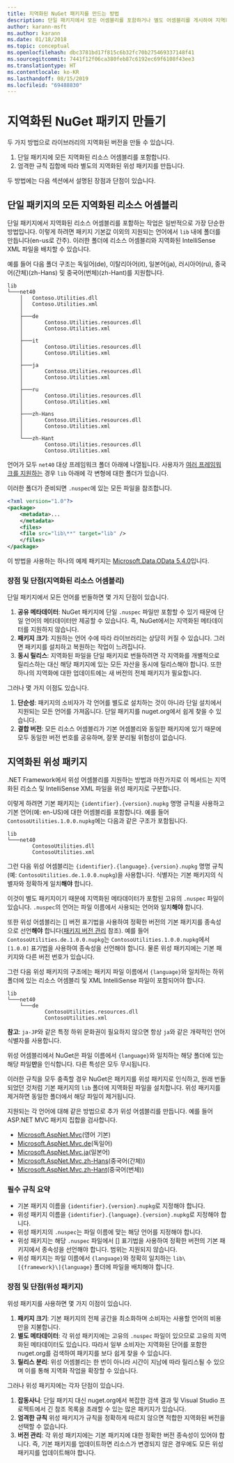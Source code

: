 ```yaml
---
title: 지역화된 NuGet 패키지를 만드는 방법
description: 단일 패키지에서 모든 어셈블리를 포함하거나 별도 어셈블리를 게시하여 지역화된 NuGet 패키지를 만드는 두 가지 방법에 대한 자세한 내용입니다.
author: karann-msft
ms.author: karann
ms.date: 01/18/2018
ms.topic: conceptual
ms.openlocfilehash: dbc3781bd17f815c6b32fc70b275469337148f41
ms.sourcegitcommit: 7441f12f06ca380feb87c6192ec69f6108f43ee3
ms.translationtype: HT
ms.contentlocale: ko-KR
ms.lasthandoff: 08/15/2019
ms.locfileid: "69488830"
---
```

# <a name="creating-localized-nuget-packages"></a>지역화된 NuGet 패키지 만들기

두 가지 방법으로 라이브러리의 지역화된 버전을 만들 수 있습니다.

1. 단일 패키지에 모든 지역화된 리소스 어셈블리를 포함합니다.
1. 엄격한 규칙 집합에 따라 별도의 지역화된 위성 패키지를 만듭니다.

두 방법에는 다음 섹션에서 설명된 장점과 단점이 있습니다.

## <a name="localized-resource-assemblies-in-a-single-package"></a>단일 패키지의 모든 지역화된 리소스 어셈블리

단일 패키지에서 지역화된 리소스 어셈블리를 포함하는 작업은 일반적으로 가장 단순한 방법입니다. 이렇게 하려면 패키지 기본값 이외의 지원되는 언어에서 `lib` 내에 폴더를 만듭니다(en-us로 간주). 이러한 폴더에 리소스 어셈블리와 지역화된 IntelliSense XML 파일을 배치할 수 있습니다.

예를 들어 다음 폴더 구조는 독일어(de), 이탈리아어(it), 일본어(ja), 러시아어(ru), 중국어(간체)(zh-Hans) 및 중국어(번체)(zh-Hant)를 지원합니다.

    lib
    └───net40
        │   Contoso.Utilities.dll
        │   Contoso.Utilities.xml
        │
        ├───de
        │       Contoso.Utilities.resources.dll
        │       Contoso.Utilities.xml
        │
        ├───it
        │       Contoso.Utilities.resources.dll
        │       Contoso.Utilities.xml
        │
        ├───ja
        │       Contoso.Utilities.resources.dll
        │       Contoso.Utilities.xml
        │
        ├───ru
        │       Contoso.Utilities.resources.dll
        │       Contoso.Utilities.xml
        │
        ├───zh-Hans
        │       Contoso.Utilities.resources.dll
        │       Contoso.Utilities.xml
        │
        └───zh-Hant
                Contoso.Utilities.resources.dll
                Contoso.Utilities.xml

언어가 모두 `net40` 대상 프레임워크 폴더 아래에 나열됩니다. 사용자가 [여러 프레임워크를 지원하는](../create-packages/supporting-multiple-target-frameworks.md) 경우 `lib` 아래에 각 변형에 대한 폴더가 있습니다.

이러한 폴더가 준비되면 `.nuspec`에 있는 모든 파일을 참조합니다.

```xml
<?xml version="1.0"?>
<package>
    <metadata>...
    </metadata>
    <files>
    <file src="lib\**" target="lib" />
    </files>
</package>
```

이 방법을 사용하는 하나의 예제 패키지는 [Microsoft.Data.OData 5.4.0](http://nuget.org/packages/Microsoft.Data.OData/5.4.0)입니다.

### <a name="advantages-and-disadvantages-localized-resource-assemblies"></a>장점 및 단점(지역화된 리소스 어셈블리)

단일 패키지에서 모든 언어를 번들하면 몇 가지 단점이 있습니다.

1. **공유 메타데이터**: NuGet 패키지에 단일 `.nuspec` 파일만 포함할 수 있기 때문에 단일 언어의 메타데이터만 제공할 수 있습니다. 즉, NuGet에서는 지역화된 메타데이터를 지원하지 않습니다.
1. **패키지 크기**: 지원하는 언어 수에 따라 라이브러리는 상당히 커질 수 있습니다. 그러면 패키지를 설치하고 복원하는 작업이 느려집니다.
1. **동시 릴리스**: 지역화된 파일을 단일 패키지로 번들하려면 각 지역화를 개별적으로 릴리스하는 대신 해당 패키지에 있는 모든 자산을 동시에 릴리스해야 합니다. 또한 하나의 지역화에 대한 업데이트에는 새 버전의 전체 패키지가 필요합니다.

그러나 몇 가지 이점도 있습니다.

1. **단순성**: 패키지의 소비자가 각 언어를 별도로 설치하는 것이 아니라 단일 설치에서 지원되는 모든 언어를 가져옵니다. 단일 패키지를 nuget.org에서 쉽게 찾을 수 있습니다.
1. **결합 버전**: 모든 리소스 어셈블리가 기본 어셈블리와 동일한 패키지에 있기 때문에 모두 동일한 버전 번호를 공유하며, 잘못 분리될 위험성이 없습니다.

## <a name="localized-satellite-packages"></a>지역화된 위성 패키지

.NET Framework에서 위성 어셈블리를 지원하는 방법과 마찬가지로 이 메서드는 지역화된 리소스 및 IntelliSense XML 파일을 위성 패키지로 구분합니다.

이렇게 하려면 기본 패키지는 `{identifier}.{version}.nupkg` 명명 규칙을 사용하고 기본 언어(예: en-US)에 대한 어셈블리를 포함합니다. 예를 들어 `ContosoUtilities.1.0.0.nupkg`에는 다음과 같은 구조가 포함됩니다.

    lib
    └───net40
            ContosoUtilities.dll
            ContosoUtilities.xml

그런 다음 위성 어셈블리는 `{identifier}.{language}.{version}.nupkg` 명명 규칙(예: `ContosoUtilities.de.1.0.0.nupkg`)을 사용합니다. 식별자는 기본 패키지의 식별자와 정확하게 일치**해야** 합니다.

이것이 별도 패키지이기 때문에 지역화된 메타데이터가 포함된 고유의 `.nuspec` 파일이 있습니다. `.nuspec`의 언어는 파일 이름에서 사용되는 언어와 일치**해야** 합니다.

또한 위성 어셈블리는 [] 버전 표기법을 사용하여 정확한 버전의 기본 패키지를 종속성으로 선언**해야** 합니다([패키지 버전 관리](../concepts/package-versioning.md) 참조). 예를 들어 `ContosoUtilities.de.1.0.0.nupkg`는 `ContosoUtilities.1.0.0.nupkg`에서 `[1.0.0]` 표기법을 사용하여 종속성을 선언해야 합니다. 물론 위성 패키지에는 기본 패키지와 다른 버전 번호가 있습니다.

그런 다음 위성 패키지의 구조에는 패키지 파일 이름에서 `{language}`와 일치하는 하위 폴더에 있는 리소스 어셈블리 및 XML IntelliSense 파일이 포함되어야 합니다.

    lib
    └───net40
        └───de
                ContosoUtilities.resources.dll
                ContosoUtilities.xml

**참고**: `ja-JP`와 같은 특정 하위 문화권이 필요하지 않으면 항상 `ja`와 같은 개략적인 언어 식별자를 사용합니다.

위성 어셈블리에서 NuGet은 파일 이름에서 `{language}`와 일치하는 해당 폴더에 있는 해당 파일**만**을 인식합니다. 다른 특성은 모두 무시됩니다.

이러한 규칙을 모두 충족할 경우 NuGet은 패키지를 위성 패키지로 인식하고, 원래 번들되었던 것처럼 기본 패키지의 `lib` 폴더에 지역화된 파일을 설치합니다. 위성 패키지를 제거하면 동일한 폴더에서 해당 파일이 제거됩니다.

지원되는 각 언어에 대해 같은 방법으로 추가 위성 어셈블리를 만듭니다. 예를 들어 ASP.NET MVC 패키지 집합을 검사합니다.

- [Microsoft.AspNet.Mvc](http://nuget.org/packages/Microsoft.AspNet.Mvc)(영어 기본)
- [Microsoft.AspNet.Mvc.de](http://nuget.org/packages/Microsoft.AspNet.Mvc.de)(독일어)
- [Microsoft.AspNet.Mvc.ja](http://nuget.org/packages/Microsoft.AspNet.Mvc.ja)(일본어)
- [Microsoft.AspNet.Mvc.zh-Hans](http://nuget.org/packages/Microsoft.AspNet.Mvc.zh-Hans)(중국어(간체))
- [Microsoft.AspNet.Mvc.zh-Hant](http://nuget.org/packages/Microsoft.AspNet.Mvc.zh-Hant)(중국어(번체))

### <a name="summary-of-required-conventions"></a>필수 규칙 요약

- 기본 패키지 이름을 `{identifier}.{version}.nupkg`로 지정해야 합니다.
- 위성 패키지 이름을 `{identifier}.{language}.{version}.nupkg`로 지정해야 합니다.
- 위성 패키지의 `.nuspec`는 파일 이름에 맞는 해당 언어를 지정해야 합니다.
- 위성 패키지는 해당 `.nuspec` 파일에서 [] 표기법을 사용하여 정확한 버전의 기본 패키지에서 종속성을 선언해야 합니다. 범위는 지원되지 않습니다.
- 위성 패키지는 파일 이름에서 `{language}`와 정확히 일치하는 `lib\[{framework}\]{language}` 폴더에 파일을 배치해야 합니다.

### <a name="advantages-and-disadvantages-satellite-packages"></a>장점 및 단점(위성 패키지)

위성 패키지를 사용하면 몇 가지 이점이 있습니다.

1. **패키지 크기**: 기본 패키지의 전체 공간을 최소화하며 소비자는 사용할 언어의 비용만을 지불합니다.
1. **별도 메타데이터**: 각 위성 패키지에는 고유의 `.nuspec` 파일이 있으므로 고유의 지역화된 메타데이터도 있습니다. 따라서 일부 소비자는 지역화된 단어를 포함한 nuget.org를 검색하여 패키지를 보다 쉽게 찾을 수 있습니다.
1. **릴리스 분리**: 위성 어셈블리는 한 번이 아니라 시간이 지남에 따라 릴리스될 수 있으며 이를 통해 지역화 작업을 확장할 수 있습니다.

그러나 위성 패키지에는 각자 단점이 있습니다.

1. **잡동사니**: 단일 패키지 대신 nuget.org에서 복잡한 검색 결과 및 Visual Studio 프로젝트에서 긴 참조 목록을 초래할 수 있는 많은 패키지가 있습니다.
1. **엄격한 규칙** 위성 패키지가 규칙을 정확하게 따르지 않으면 적합한 지역화된 버전을 선택할 수 없습니다.
1. **버전 관리**: 각 위성 패키지에는 기본 패키지에 대한 정확한 버전 종속성이 있어야 합니다. 즉, 기본 패키지를 업데이트하면 리소스가 변경되지 않은 경우에도 모든 위성 패키지를 업데이트해야 합니다.
